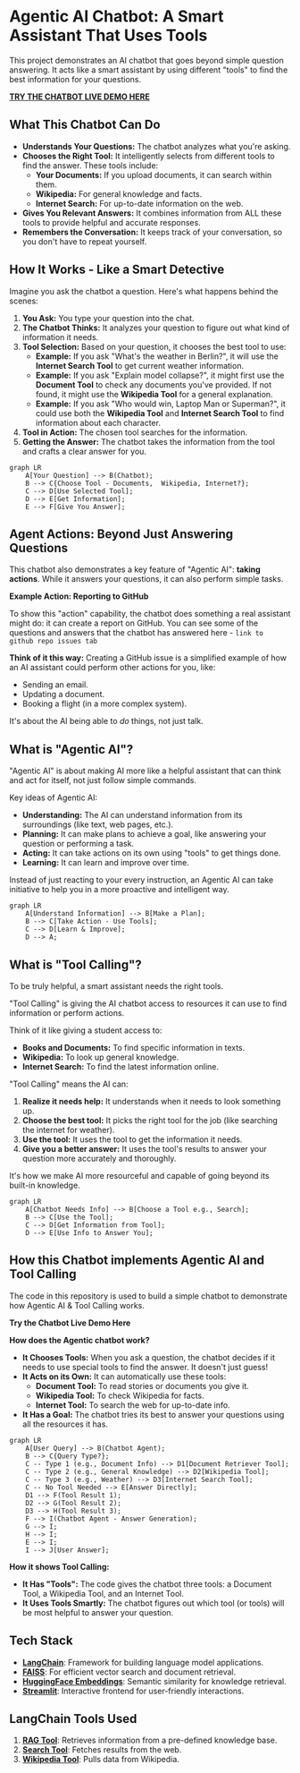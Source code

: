 # Agentic AI Chatbot: A Smart Assistant That Uses Tools

This project demonstrates an AI chatbot that goes beyond simple question answering. It acts like a smart assistant by using different "tools" to find the best information for your questions.

**[TRY THE CHATBOT LIVE DEMO HERE](https://agentic-ai.streamlit.app/Contact_Me)**

## What This Chatbot Can Do

- **Understands Your Questions:** The chatbot analyzes what you're asking.
- **Chooses the Right Tool:** It intelligently selects from different tools to find the answer. These tools include:
  - **Your Documents:** If you upload documents, it can search within them.
  - **Wikipedia:** For general knowledge and facts.
  - **Internet Search:** For up-to-date information on the web.
- **Gives You Relevant Answers:** It combines information from ALL these tools to provide helpful and accurate responses.
- **Remembers the Conversation:** It keeps track of your conversation, so you don't have to repeat yourself.

## How It Works - Like a Smart Detective

Imagine you ask the chatbot a question. Here's what happens behind the scenes:

1.  **You Ask:** You type your question into the chat.
2.  **The Chatbot Thinks:** It analyzes your question to figure out what kind of information it needs.
3.  **Tool Selection:** Based on your question, it chooses the best tool to use:
    - **Example:** If you ask "What's the weather in Berlin?", it will use the **Internet Search Tool** to get current weather information.
    - **Example:** If you ask "Explain model collapse?", it might first use the **Document Tool** to check any documents you've provided. If not found, it might use the **Wikipedia Tool** for a general explanation.
    - **Example:** If you ask "Who would win, Laptop Man or Superman?", it could use both the **Wikipedia Tool** and **Internet Search Tool** to find information about each character.
4.  **Tool in Action:** The chosen tool searches for the information.
5.  **Getting the Answer:** The chatbot takes the information from the tool and crafts a clear answer for you.

```mermaid
graph LR
    A[Your Question] --> B(Chatbot);
    B --> C{Choose Tool - Documents,  Wikipedia, Internet?};
    C --> D[Use Selected Tool];
    D --> E[Get Information];
    E --> F[Give You Answer];
```

## Agent Actions: Beyond Just Answering Questions

This chatbot also demonstrates a key feature of "Agentic AI": **taking actions**. While it answers your questions, it can also perform simple tasks.

**Example Action: Reporting to GitHub**

To show this "action" capability, the chatbot does something a real assistant might do: it can create a report on GitHub. You can see some of the questions and answers that the chatbot has answered here - `link to github repo issues tab`

**Think of it this way:** Creating a GitHub issue is a simplified example of how an AI assistant could perform other actions for you, like:

- Sending an email.
- Updating a document.
- Booking a flight (in a more complex system).

It's about the AI being able to _do_ things, not just talk.

## What is "Agentic AI"?

"Agentic AI" is about making AI more like a helpful assistant that can think and act for itself, not just follow simple commands.

Key ideas of Agentic AI:

- **Understanding:** The AI can understand information from its surroundings (like text, web pages, etc.).
- **Planning:** It can make plans to achieve a goal, like answering your question or performing a task.
- **Acting:** It can take actions on its own using "tools" to get things done.
- **Learning:** It can learn and improve over time.

Instead of just reacting to your every instruction, an Agentic AI can take initiative to help you in a more proactive and intelligent way.

```mermaid
graph LR
    A[Understand Information] --> B[Make a Plan];
    B --> C[Take Action - Use Tools];
    C --> D[Learn & Improve];
    D --> A;
```

## What is "Tool Calling"?

To be truly helpful, a smart assistant needs the right tools.

"Tool Calling" is giving the AI chatbot access to resources it can use to find information or perform actions.

Think of it like giving a student access to:

- **Books and Documents:** To find specific information in texts.
- **Wikipedia:** To look up general knowledge.
- **Internet Search:** To find the latest information online.

"Tool Calling" means the AI can:

1.  **Realize it needs help:** It understands when it needs to look something up.
2.  **Choose the best tool:** It picks the right tool for the job (like searching the internet for weather).
3.  **Use the tool:** It uses the tool to get the information it needs.
4.  **Give you a better answer:** It uses the tool's results to answer your question more accurately and thoroughly.

It's how we make AI more resourceful and capable of going beyond its built-in knowledge.

```mermaid
graph LR
    A[Chatbot Needs Info] --> B[Choose a Tool e.g., Search];
    B --> C[Use the Tool];
    C --> D[Get Information from Tool];
    D --> E[Use Info to Answer You];
```

## How this Chatbot implements Agentic AI and Tool Calling

The code in this repository is used to build a simple chatbot to demonstrate how Agentic AI & Tool Calling works.

**Try the Chatbot Live Demo Here**

**How does the Agentic chatbot work?**

- **It Chooses Tools:** When you ask a question, the chatbot decides if it needs to use special tools to find the answer. It doesn't just guess!
- **It Acts on its Own:** It can automatically use these tools:
  - **Document Tool:** To read stories or documents you give it.
  - **Wikipedia Tool:** To check Wikipedia for facts.
  - **Internet Tool:** To search the web for up-to-date info.
- **It Has a Goal:** The chatbot tries its best to answer your questions using all the resources it has.

```mermaid
graph LR
    A[User Query] --> B(Chatbot Agent);
    B --> C{Query Type?};
    C -- Type 1 (e.g., Document Info) --> D1[Document Retriever Tool];
    C -- Type 2 (e.g., General Knowledge) --> D2[Wikipedia Tool];
    C -- Type 3 (e.g., Weather) --> D3[Internet Search Tool];
    C -- No Tool Needed --> E[Answer Directly];
    D1 --> F(Tool Result 1);
    D2 --> G(Tool Result 2);
    D3 --> H(Tool Result 3);
    F --> I(Chatbot Agent - Answer Generation);
    G --> I;
    H --> I;
    E --> I;
    I --> J[User Answer];
```

**How it shows Tool Calling:**

- **It Has "Tools":** The code gives the chatbot three tools: a Document Tool, a Wikipedia Tool, and an Internet Tool.
- **It Uses Tools Smartly:** The chatbot figures out which tool (or tools) will be most helpful to answer your question.

## Tech Stack

- **[LangChain](https://langchain.com/)**: Framework for building language model applications.
- **[FAISS](https://github.com/facebookresearch/faiss)**: For efficient vector search and document retrieval.
- **[HuggingFace Embeddings](https://huggingface.co/sentence-transformers)**: Semantic similarity for knowledge retrieval.
- **[Streamlit](https://streamlit.io)**: Interactive frontend for user-friendly interactions.

## LangChain Tools Used

1. **[RAG Tool](https://python.langchain.com/docs/tutorials/rag/)**: Retrieves information from a pre-defined knowledge base.
2. **[Search Tool](https://python.langchain.com/docs/integrations/tools/tavily_search/)**: Fetches results from the web.
3. **[Wikipedia Tool](https://python.langchain.com/docs/integrations/tools/wikipedia/)**: Pulls data from Wikipedia.
